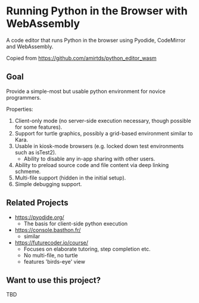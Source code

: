# Running Python in the Browser with WebAssembly

A code editor that runs Python in the browser using Pyodide, CodeMirror and WebAssembly.

Copied from https://github.com/amirtds/python_editor_wasm

## Goal

Provide a simple-most but usable python environment for novice programmers.

Properties:
1. Client-only mode (no server-side execution necessary, though possible for some features).
2. Support for turtle graphics, possibly a grid-based environment similar to Kara.
3. Usable in kiosk-mode browsers (e.g. locked down test environments such as isTest2).
   * Ability to disable any in-app sharing with other users.
5. Ability to preload source code and file content via deep linking schmeme.
6. Multi-file support (hidden in the initial setup).
7. Simple debugging support.

## Related Projects

 * https://pyodide.org/
   * The basis for client-side python execution
 * https://console.basthon.fr/
   * similar
 * https://futurecoder.io/course/
   * Focuses on elaborate tutoring, step completion etc.
   * No multi-file, no turtle
   * features 'birds-eye' view

## Want to use this project?

TBD
